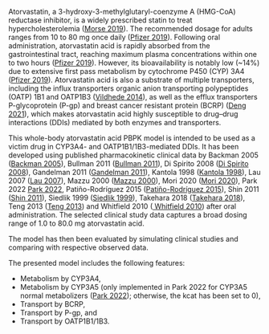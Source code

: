 Atorvastatin, a 3-hydroxy-3-methylglutaryl-coenzyme A (HMG-CoA) reductase inhibitor, is a widely prescribed statin to treat hypercholesterolemia ([Morse 2019](#31-references)). The recommended dosage for adults ranges from 10 to 80 mg once daily ([Pfizer 2019](#30-references)). Following oral administration, atorvastatin acid is rapidly absorbed from the gastrointestinal tract, reaching maximum plasma concentrations within one to two hours ([Pfizer 2019](#30-references)). However, its bioavailability is notably low (~14%) due to extensive first pass metabolism by cytochrome P450 (CYP) 3A4 ([Pfizer 2019](#30-references)). Atorvastatin acid is also a substrate of multiple transporters, including the influx transporters organic anion transporting polypeptides (OATP) 1B1 and OATP1B3 ([Vildhede 2014](#25-references)), as well as the efflux transporters P-glycoprotein (P-gp) and breast cancer resistant protein (BCRP) ([Deng 2021](#24-references)), which makes atorvastatin acid highly susceptible to drug–drug interactions (DDIs) mediated by both enzymes and transporters. 

This whole-body atorvastatin acid PBPK model is intended to be used as a victim drug in CYP3A4- and OATP1B1/1B3-mediated DDIs. It has been developed using published pharmacokinetic clinical data by Backman 2005 ([Backman 2005](#8-references)), Bullman 2011 ([Bullman 2011](#3-references)), Di Spirito 2008 ([Di Spirito 2008](#4-references)), Gandelman 2011 ([Gandelman 2011](#1-references)), Kantola 1998 ([Kantola 1998](#10-references)), Lau 2007 ([Lau 2007](#11-references)), Mazzu 2000 ([Mazzu 2000](#5-references)), Mori 2020 ([Mori 2020](#12-references)), Park 2022 [Park 2022](#28-references), Patiño-Rodríguez 2015 ([Patiño-Rodríguez 2015](#2-references)), Shin 2011 ([Shin 2011](#6-references)), Siedlik 1999 ([Siedlik 1999](#7-references)), Takehara 2018 ([Takehara 2018](#13-references)), Teng 2013 ([Teng 2013](#14-references)) and Whitfield 2010 ([ Whitfield 2010](#9-references)) after oral administration. The selected clinical study data captures a broad dosing range of 1.0 to 80.0 mg atorvastatin acid. 

The model has then been evaluated by simulating clinical studies and comparing with respective observed data. 

The presented model includes the following features:

- Metabolism by CYP3A4,
- Metabolism by CYP3A5 (only implemented in Park 2022 for CYP3A5 normal metabolizers ([Park 2022](#28-references)); otherwise, the kcat has been set to 0),
- Transport by BCRP,
- Transport by P-gp, and
- Transport by OATP1B1/1B3.


